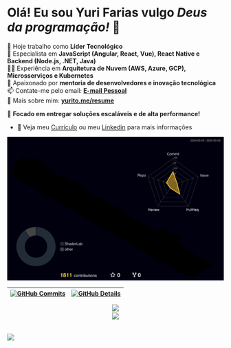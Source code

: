 # Olá! Eu sou Yuri Farias vulgo _*Deus da programação!*_ 👋

🔭 Hoje trabalho como **Líder Tecnológico**  
🌱 Especialista em **JavaScript (Angular, React, Vue), React Native e Backend (Node.js, .NET, Java)**  
👯‍♂️ Experiência em **Arquitetura de Nuvem (AWS, Azure, GCP), Microsserviços e Kubernetes**  
💬 Apaixonado por **mentoria de desenvolvedores e inovação tecnológica**  
📫 Contate-me pelo email: **[E-mail Pessoal](yuri.root+git@gmail.com)**  
🔗 Mais sobre mim: **[yurito.me/resume](https://yurito.me/resume)**  

🚀 **Focado em entregar soluções escaláveis e de alta performance!**  


- 📃 Veja meu <a href="https://drive.google.com/file/d/1L_Lqzhf3_-xMEJOZ0dBHZGc5PunMw6Yp/view?usp=sharing" target="_blank">Currículo</a> ou meu <a href="https://www.linkedin.com/in/yurito/" target="_blank">Linkedin</a> para mais informações

![Status](https://raw.githubusercontent.com/yurito/yurito/main/profile-3d-contrib/profile-night-rainbow.svg)

| [![GitHub Commits](http://github-profile-summary-cards.vercel.app/api/cards/productive-time?username=yurito&theme=dracula&utcOffset=-3)](https://github.com/vn7n24fzkq/github-profile-summary-cards) | [![GitHub Details](http://github-profile-summary-cards.vercel.app/api/cards/profile-details?username=yurito&theme=dracula)](https://github.com/vn7n24fzkq/github-profile-summary-cards) |  
| ----------- | ----------- |


<div align="center">
  <a href="https://skillicons.dev">
    <img src="https://skillicons.dev/icons?i=js,ts,react,next,vue,angular,html,css,sass,tailwind,webpack,git,github,figma,nodejs,express,nestjs,dotnet,java,spring,python,fastapi,flask,postgres,mongodb,sqlserver,redis,aws,azure,gcp,docker,kubernetes,jenkins,githubactions,gitlab,terraform,jest,cypress,electron,qt,pytorch,tensorflow,graphql,rabbitmq,kafka,redux,jquery,linux,babel,express,flask,fastapi,postman,vscode,visualstudio" />
  </a>
</div>


<div align="center">
  <img src="https://github-profile-trophy.vercel.app/?username=yurito&row=1&column=6&theme=dracula&margin-w=15&margin-h=15"/>
</div>

##

<div>
  <a href="https://www.linkedin.com/in/yurito"><img src="https://img.shields.io/badge/LinkedIn-0077B5?style=for-the-badge&logo=linkedin&logoColor=white"></a>
</div>
